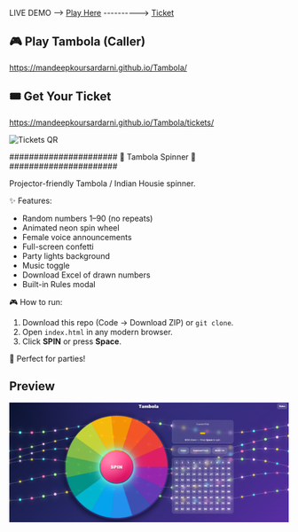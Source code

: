 LIVE DEMO -->   [Play Here](https://mandeepkoursardarni.github.io/Tambola/)    ---------->     [Ticket](https://mandeepkoursardarni.github.io/Tambola/tickets/)


## 🎮 Play Tambola (Caller)
https://mandeepkoursardarni.github.io/Tambola/

## 🎟️ Get Your Ticket
https://mandeepkoursardarni.github.io/Tambola/tickets/

![Tickets QR](https://api.qrserver.com/v1/create-qr-code/?size=200x200&data=https%3A%2F%2Fmandeepkoursardarni.github.io%2FTambola%2Ftickets%2F)



######################
🎉 Tambola Spinner 🎉
######################

Projector-friendly Tambola / Indian Housie spinner.

✨ Features:
- Random numbers 1–90 (no repeats)
- Animated neon spin wheel
- Female voice announcements
- Full-screen confetti
- Party lights background
- Music toggle
- Download Excel of drawn numbers
- Built-in Rules modal

🎮 How to run:
1. Download this repo (Code → Download ZIP) or `git clone`.
2. Open `index.html` in any modern browser.
3. Click **SPIN** or press **Space**.

🎤 Perfect for parties!

## Preview

![Tambola Screenshot](Tambola.png)



